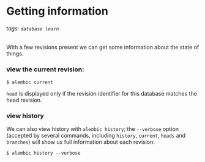 # Getting information
###### tags: `database learn`

With a few revisions present we can get some information about the state of things.

### view the current revision:
```cmd=
$ alembic current
```

`head` is displayed only if the revision identifier for this database matches the head revision.

### view history
We can also view history with `alembic history`; the `--verbose` option (accepted by several commands, including `history`, `current`, `heads` and `branches`) will show us full information about each revision:
```cmd=
$ alembic history --verbose
```

